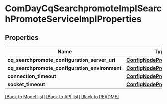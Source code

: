 # ComDayCqSearchpromoteImplSearchPromoteServiceImplProperties

## Properties
Name | Type | Description | Notes
------------ | ------------- | ------------- | -------------
**cq_searchpromote_configuration_server_uri** | [**ConfigNodePropertyString**](ConfigNodePropertyString.md) |  | [optional] 
**cq_searchpromote_configuration_environment** | [**ConfigNodePropertyString**](ConfigNodePropertyString.md) |  | [optional] 
**connection_timeout** | [**ConfigNodePropertyInteger**](ConfigNodePropertyInteger.md) |  | [optional] 
**socket_timeout** | [**ConfigNodePropertyInteger**](ConfigNodePropertyInteger.md) |  | [optional] 

[[Back to Model list]](../README.md#documentation-for-models) [[Back to API list]](../README.md#documentation-for-api-endpoints) [[Back to README]](../README.md)


